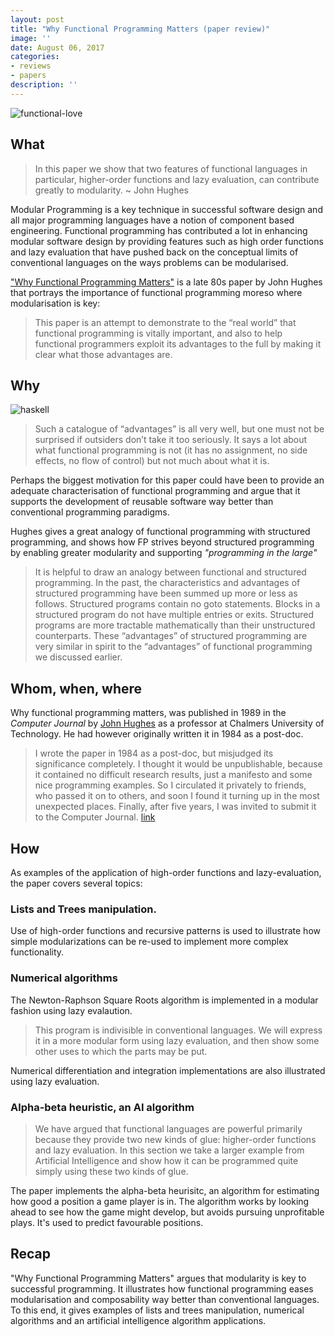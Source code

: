 ```yaml
---
layout: post
title: "Why Functional Programming Matters (paper review)"
image: ''
date: August 06, 2017
categories:
- reviews
- papers
description: ''
---
```


![functional-love](https://imgs.xkcd.com/comics/functional.png)

## What

> In this paper we show that two features of
> functional languages in particular, higher-order functions and lazy evaluation,
> can contribute greatly to modularity. ~ John Hughes

Modular Programming is a key technique in successful software design and all major programming
languages have a notion of component based engineering. 
Functional programming has contributed a lot in enhancing modular software design by providing
features such as high order functions and lazy evaluation that have pushed back on the conceptual
limits of conventional languages on the ways problems can be modularised.

["Why Functional Programming Matters"](https://github.com/papers-we-love/papers-we-love/blob/master/paradigms/functional_programming/why-functional-programming-matters.pdf) 
is a late 80s paper by John Hughes that portrays the
importance of functional programming moreso where modularisation is key:

> This paper is an attempt to demonstrate to the “real world” that functional
> programming is vitally important, and also to help functional programmers
> exploit its advantages to the full by making it clear what those advantages are.

## Why

![haskell](https://imgs.xkcd.com/comics/haskell.png)

> Such a catalogue of “advantages” is all very well, but one must not be surprised
> if outsiders don’t take it too seriously. It says a lot about what functional
> programming is not (it has no assignment, no side effects, no flow of control) but
> not much about what it is.

Perhaps the biggest motivation for this paper could have been to provide an adequate characterisation of
functional programming and argue that it supports the development of reusable software
way better than conventional programming paradigms.

Hughes gives a great analogy of functional programming with structured programming, and shows how FP
strives beyond structured programming by enabling greater modularity and supporting _"programming in
the large"_

> It is helpful to draw an analogy between functional and structured programming.
> In the past, the characteristics and advantages of structured programming have
> been summed up more or less as follows. Structured programs contain no goto
> statements. Blocks in a structured program do not have multiple entries or exits.
> Structured programs are more tractable mathematically than their unstructured
> counterparts. These “advantages” of structured programming are very similar in
> spirit to the “advantages” of functional programming we discussed earlier.

## Whom, when, where

Why functional programming matters, was published in 1989 in the _Computer Journal_ by [John
Hughes](http://www.cse.chalmers.se/~rjmh/) as a professor at  Chalmers University of Technology. 
He had however originally written it in 1984 as a post-doc.

> I wrote the paper in 1984 as a post-doc, but misjudged its significance completely. 
> I thought it would be unpublishable, because it contained no difficult research results, 
> just a manifesto and some nice programming examples. So I circulated it privately to friends, 
> who passed it on to others, and soon I found it turning up in the most unexpected places. 
> Finally, after five years, I was invited to submit it to the Computer Journal. [link]


## How

As examples of the application of high-order functions and lazy-evaluation, the paper covers several
topics:

### Lists and Trees manipulation.

Use of high-order functions and recursive patterns is used to illustrate how simple modularizations
can be re-used to implement more complex functionality.

### Numerical algorithms

The Newton-Raphson Square Roots algorithm is implemented in a modular fashion using lazy
evalaution.

> This program is indivisible in conventional languages. We will express it in a
> more modular form using lazy evaluation, and then show some other uses to
> which the parts may be put.

Numerical differentiation and integration implementations are also illustrated using lazy
evaluation.

### Alpha-beta heuristic, an AI algorithm

> We have argued that functional languages are powerful primarily because they
> provide two new kinds of glue: higher-order functions and lazy evaluation. In
> this section we take a larger example from Artificial Intelligence and show how
> it can be programmed quite simply using these two kinds of glue.

The paper implements the alpha-beta heurisitc, an algorithm for estimating how good a position a
game player is in. The algorithm works by looking ahead to see how the game might develop, but
avoids pursuing unprofitable plays. It's used to predict favourable positions.

## Recap

"Why Functional Programming Matters" argues that modularity is key to successful programming. It
illustrates how functional programming eases modularisation and composability way
better than conventional languages. To this end, it gives examples of lists and trees manipulation,
numerical algorithms and an artificial intelligence algorithm applications.

[link]: http://www.cse.chalmers.se/~rjmh/citations/my_most_influential_papers.htm
